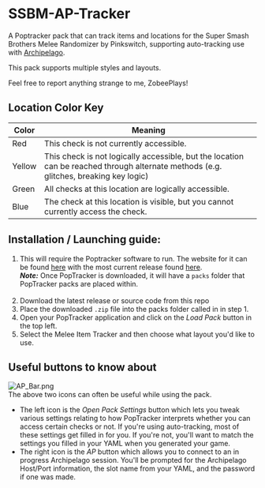 # SSBM-AP-Tracker
A Poptracker pack that can track items and locations for the Super Smash Brothers Melee Randomizer by Pinkswitch, supporting auto-tracking use with [Archipelago](https://archipelago.gg/).

This pack supports multiple styles and layouts.

Feel free to report anything strange to me, ZobeePlays!

## Location Color Key

| Color  | Meaning                                                                                                                               |
|--------|---------------------------------------------------------------------------------------------------------------------------------------|
| Red    | This check is not currently accessible.                                                                                               |
| Yellow | This check is not logically accessible, but the location can be reached through alternate methods (e.g. glitches, breaking key logic) |
| Green  | All checks at this location are logically accessible.                                                                                 |
| Blue   | The check at this location is visible, but you cannot currently access the check.                                                     |

## Installation / Launching guide:
1. This will require the Poptracker software to run. The website for it can be found  [here](https://poptracker.github.io/) with the most current release found [here](https://github.com/black-sliver/PopTracker/releases). <br>
***Note:*** Once PopTracker is downloaded, it will have a `packs` folder that PopTracker packs are placed within. <br> <br>
2. Download the latest release or source code from this repo
3. Place the downloaded `.zip` file into the packs folder called in in step 1.
4. Open your PopTracker application and click on the *Load Pack* button in the top left.
5. Select the Melee Item Tracker and then choose what layout you'd like to use.


## Useful buttons to know about

![AP_Bar.png](images/AP_Bar.png)<br>
The above two icons can often be useful while using the pack.
- The left icon is the *Open Pack Settings* button which lets you tweak various settings relating to how PopTracker interprets whether you can access certain checks or not. If you're using auto-tracking, most of these settings get filled in for you. If you're not, you'll want to match the settings you filled in your YAML when you generated your game.
- The right icon is the *AP* button which allows you to connect to an in progress Archipelago session. You'll be prompted for the Archipelago Host/Port information, the slot name from your YAML, and the password if one was made.
